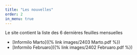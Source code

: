 ```yaml
---
title: "Les nouvelles"
order: 2
in_menu: true
---
```

Le site contient la liste des 6 dernières feuilles mensuelles

* [Informilo Marto]({% link images/2403 Marto.pdf %})
* [Informilo Februaro]({% link images/2402 Februaro.pdf %}) 